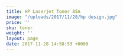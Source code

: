 ```yaml
---
title: HP Laserjet Toner 85A
image: "/uploads/2017/11/28/hp design.jpg"
price: ''
sku: toner
weight: ''
layout: page
date: 2017-11-28 14:58:53 +0000
---
```


